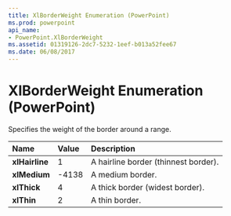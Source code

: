 ```yaml
---
title: XlBorderWeight Enumeration (PowerPoint)
ms.prod: powerpoint
api_name:
- PowerPoint.XlBorderWeight
ms.assetid: 01319126-2dc7-5232-1eef-b013a52fee67
ms.date: 06/08/2017
---
```



# XlBorderWeight Enumeration (PowerPoint)

Specifies the weight of the border around a range.



|**Name**|**Value**|**Description**|
|:-----|:-----|:-----|
|**xlHairline**|1|A hairline border (thinnest border).|
|**xlMedium**|-4138|A medium border.|
|**xlThick**|4|A thick border (widest border).|
|**xlThin**|2|A thin border.|


